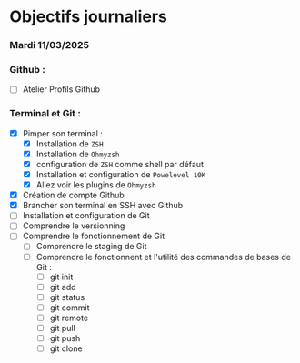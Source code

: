 # Objectifs journaliers

### Mardi 11/03/2025

### Github :
- [ ] Atelier Profils Github

### Terminal et Git :
- [x] Pimper son terminal : 
    - [x] Installation de `ZSH`
    - [x] Installation de `Ohmyzsh`
    - [x] configuration de `ZSH` comme shell par défaut
    - [x] Installation et configuration de `Powelevel 10K`
    - [x] Allez voir les plugins de `Ohmyzsh`
- [x] Création de compte Github
- [x] Brancher son terminal en SSH avec Github
- [ ] Installation et configuration de Git
- [ ] Comprendre le versionning
- [ ] Comprendre le fonctionnement de Git
  - [ ] Comprendre le staging de Git
  - [ ] Comprendre le fonctionnent et l'utilité des commandes de bases de Git :
    - [ ] git init
    - [ ] git add
    - [ ] git status
    - [ ] git commit
    - [ ] git remote
    - [ ] git pull
    - [ ] git push
    - [ ] git clone
